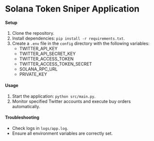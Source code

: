 # Solana Token Sniper Application

#### Setup
1. Clone the repository.
2. Install dependencies: `pip install -r requirements.txt`.
3. Create a `.env` file in the `config` directory with the following variables:
   - TWITTER_API_KEY
   - TWITTER_API_SECRET_KEY
   - TWITTER_ACCESS_TOKEN
   - TWITTER_ACCESS_TOKEN_SECRET
   - SOLANA_RPC_URL
   - PRIVATE_KEY

#### Usage
1. Start the application: `python src/main.py`.
2. Monitor specified Twitter accounts and execute buy orders automatically.

#### Troubleshooting
- Check logs in `logs/app.log`.
- Ensure all environment variables are correctly set.